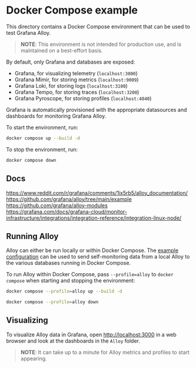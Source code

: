 # Docker Compose example

This directory contains a Docker Compose environment that can be used to test
Grafana Alloy.

> **NOTE**: This environment is not intended for production use, and is
> maintained on a best-effort basis.

By default, only Grafana and databases are exposed:

* Grafana, for visualizing telemetry (`localhost:3000`)
* Grafana Mimir, for storing metrics (`localhost:9009`)
* Grafana Loki, for storing logs (`localhost:3100`)
* Grafana Tempo, for storing traces (`localhost:3200`)
* Grafana Pyroscope, for storing profiles (`localhost:4040`)

Grafana is automatically provisioned with the appropriate datasources and
dashboards for monitoring Grafana Alloy.

To start the environment, run:

```bash
docker compose up --build -d
```

To stop the environment, run:

```bash
docker compose down
```

## Docs
https://www.reddit.com/r/grafana/comments/1ix5rb5/alloy_documentation/
https://github.com/grafana/alloy/tree/main/example
https://github.com/grafana/alloy-modules
https://grafana.com/docs/grafana-cloud/monitor-infrastructure/integrations/integration-reference/integration-linux-node/

## Running Alloy

Alloy can either be run locally or within Docker Compose. The [example
configuration](./config/alloy/config.alloy) can be used to send self-monitoring
data from a local Alloy to the various databases running in Docker Compose.

To run Alloy within Docker Compose, pass `--profile=alloy` to `docker compose`
when starting and stopping the environment:

```bash
docker compose --profile=alloy up --build -d
```

```bash
docker compose --profile=alloy down
```

## Visualizing

To visualize Alloy data in Grafana, open <http://localhost:3000> in a web
browser and look at the dashboards in the `Alloy` folder.

> **NOTE**: It can take up to a minute for Alloy metrics and profiles to start
> appearing.
